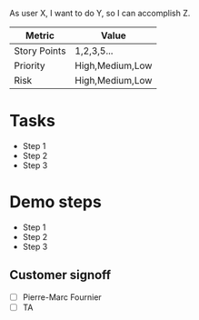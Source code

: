 As user X, I want to do Y, so I can accomplish Z.

| Metric       | Value           |
|--------------|-----------------|
| Story Points | 1,2,3,5...      |
| Priority     | High,Medium,Low |
| Risk         | High,Medium,Low |

# Tasks
- Step 1
- Step 2
- Step 3

# Demo steps
- Step 1
- Step 2
- Step 3

## Customer signoff
- [ ] Pierre-Marc Fournier
- [ ] TA

[//]: # (Make sure to add the appropriate feature label to your issue)
